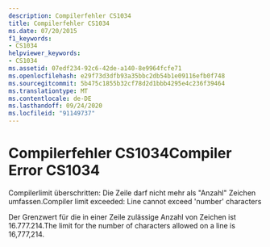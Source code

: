 ```yaml
---
description: Compilerfehler CS1034
title: Compilerfehler CS1034
ms.date: 07/20/2015
f1_keywords:
- CS1034
helpviewer_keywords:
- CS1034
ms.assetid: 07edf234-92c6-42de-a140-8e9964fcfe71
ms.openlocfilehash: e29f73d3dfb93a35bbc2db54b1e09116efb0f748
ms.sourcegitcommit: 5b475c1855b32cf78d2d1bbb4295e4c236f39464
ms.translationtype: MT
ms.contentlocale: de-DE
ms.lasthandoff: 09/24/2020
ms.locfileid: "91149737"
---
```

# <a name="compiler-error-cs1034"></a><span data-ttu-id="29872-103">Compilerfehler CS1034</span><span class="sxs-lookup"><span data-stu-id="29872-103">Compiler Error CS1034</span></span>

<span data-ttu-id="29872-104">Compilerlimit überschritten: Die Zeile darf nicht mehr als "Anzahl" Zeichen umfassen.</span><span class="sxs-lookup"><span data-stu-id="29872-104">Compiler limit exceeded: Line cannot exceed 'number' characters</span></span>  
  
 <span data-ttu-id="29872-105">Der Grenzwert für die in einer Zeile zulässige Anzahl von Zeichen ist 16.777.214.</span><span class="sxs-lookup"><span data-stu-id="29872-105">The limit for the number of characters allowed on a line is 16,777,214.</span></span>
